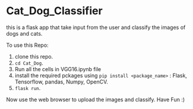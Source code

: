 # Cat_Dog_Classifier
this is a flask app that take input from the user and classify the images of dogs and cats.

To use this Repo:
1. clone this repo.
2. `cd Cat_Dog`.
3. Run all the cells in VGG16.ipynb file
4. install the required pckages using `pip install <package_name>` : Flask, Tensorflow, pandas, Numpy, OpenCV.
5. `flask run`.

Now use the web browser to upload the images and classify.
Have Fun :)
